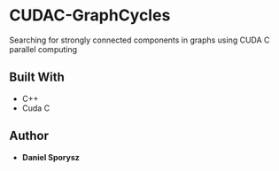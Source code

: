 # CUDAC-GraphCycles
Searching for strongly connected components in graphs using CUDA C parallel computing

## Built With

* C++
* Cuda C

## Author

* **Daniel Sporysz**  
